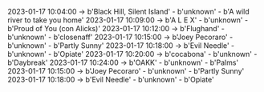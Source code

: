 2023-01-17 10:04:00 -> b'Black Hill, Silent Island' - b'unknown' - b'A wild river to take you home'
2023-01-17 10:09:00 -> b'A L E X' - b'unknown' - b'Proud of You (con Alicks)'
2023-01-17 10:12:00 -> b'Flughand' - b'unknown' - b'closenaff'
2023-01-17 10:15:00 -> b'Joey Pecoraro' - b'unknown' - b'Partly Sunny'
2023-01-17 10:18:00 -> b'Evil Needle' - b'unknown' - b'Opiate'
2023-01-17 10:20:00 -> b'cocabona' - b'unknown' - b'Daybreak'
2023-01-17 10:24:00 -> b'OAKK' - b'unknown' - b'Palms'
2023-01-17 10:15:00 -> b'Joey Pecoraro' - b'unknown' - b'Partly Sunny'
2023-01-17 10:18:00 -> b'Evil Needle' - b'unknown' - b'Opiate'

